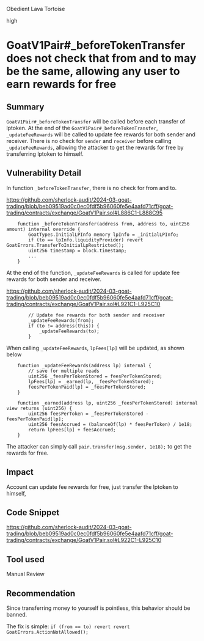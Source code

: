Obedient Lava Tortoise

high

# GoatV1Pair#_beforeTokenTransfer does not check that from and to may be the same, allowing any user to earn rewards for free

## Summary

`GoatV1Pair#_beforeTokenTransfer` will be called before each transfer of lptoken. At the end of the `GoatV1Pair#_beforeTokenTransfer`, `_updateFeeRewards` will be called to update fee rewards for both sender and receiver. 
There is no check for `sender` and `receiver` before calling `_updateFeeRewards`, allowing the attacker to get the rewards for free by transferring lptoken to himself.

## Vulnerability Detail

In function `_beforeTokenTransfer`, there is no check for from and to.

https://github.com/sherlock-audit/2024-03-goat-trading/blob/beb09519ad0c0ec0fdf5b96060fe5e4aafd71cff/goat-trading/contracts/exchange/GoatV1Pair.sol#L886C1-L888C95
```solidity
    function _beforeTokenTransfer(address from, address to, uint256 amount) internal override {
        GoatTypes.InitialLPInfo memory lpInfo = _initialLPInfo;
        if (to == lpInfo.liquidityProvider) revert GoatErrors.TransferToInitialLpRestricted();
        uint256 timestamp = block.timestamp;
        ...
    }
```

At the end of the function, `_updateFeeRewards` is called for update fee rewards for both sender and receiver.

https://github.com/sherlock-audit/2024-03-goat-trading/blob/beb09519ad0c0ec0fdf5b96060fe5e4aafd71cff/goat-trading/contracts/exchange/GoatV1Pair.sol#L921C1-L925C10
```solidity
        // Update fee rewards for both sender and receiver
        _updateFeeRewards(from);
        if (to != address(this)) {
            _updateFeeRewards(to);
        }
```

When calling `_updateFeeRewards`, `lpFees[lp]` will be updated, as shown below

```solidity
    function _updateFeeRewards(address lp) internal {
        // save for multiple reads
        uint256 _feesPerTokenStored = feesPerTokenStored;
        lpFees[lp] = _earned(lp, _feesPerTokenStored);
        feesPerTokenPaid[lp] = _feesPerTokenStored;
    }

    function _earned(address lp, uint256 _feesPerTokenStored) internal view returns (uint256) {
        uint256 feesPerToken = _feesPerTokenStored - feesPerTokenPaid[lp];
        uint256 feesAccrued = (balanceOf(lp) * feesPerToken) / 1e18;
        return lpFees[lp] + feesAccrued;
    }
```

The attacker can simply call `pair.transfer(msg.sender, 1e18);` to get the rewards for free.

## Impact

Account can update fee rewards for free, just transfer the lptoken to himself, 

## Code Snippet

https://github.com/sherlock-audit/2024-03-goat-trading/blob/beb09519ad0c0ec0fdf5b96060fe5e4aafd71cff/goat-trading/contracts/exchange/GoatV1Pair.sol#L922C1-L925C10

## Tool used

Manual Review

## Recommendation

Since transferring money to yourself is pointless, this behavior should be banned.

The fix is simple: `if (from == to) revert revert GoatErrors.ActionNotAllowed();`
